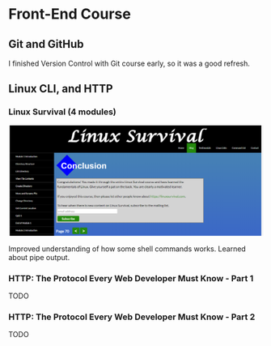 # Front-End Course

## Git and GitHub

I finished Version Control with Git course early, so it was a good refresh.

## Linux CLI, and HTTP

### Linux Survival (4 modules)

![conclusion](task_linux_cli/conclusion.png)

Improved understanding of how some shell commands works. Learned about pipe output.

### HTTP: The Protocol Every Web Developer Must Know - Part 1

TODO

### HTTP: The Protocol Every Web Developer Must Know - Part 2

TODO
